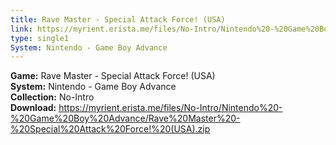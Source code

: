 ```yaml
---
title: Rave Master - Special Attack Force! (USA)
link: https://myrient.erista.me/files/No-Intro/Nintendo%20-%20Game%20Boy%20Advance/Rave%20Master%20-%20Special%20Attack%20Force!%20(USA).zip
type: single1
System: Nintendo - Game Boy Advance
---
```

<b>Game:</b> Rave Master - Special Attack Force! (USA)<br>
<b>System:</b> Nintendo - Game Boy Advance<br>
<b>Collection:</b> No-Intro<br>
<b>Download:</b> https://myrient.erista.me/files/No-Intro/Nintendo%20-%20Game%20Boy%20Advance/Rave%20Master%20-%20Special%20Attack%20Force!%20(USA).zip